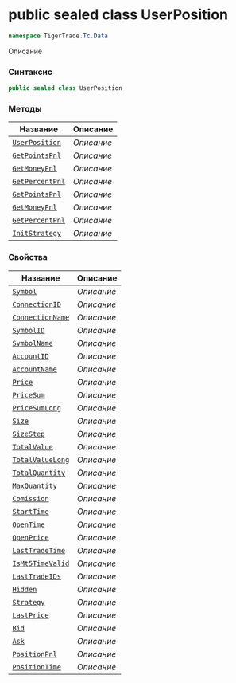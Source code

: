 
# public sealed class UserPosition
```csharp
namespace TigerTrade.Tc.Data
```



Описание

### Синтаксис
```csharp
public sealed class UserPosition
```


### Методы
| Название | Описание |
| --- | --- |
| [`UserPosition`](./UserPosition.cs/Методы/UserPosition.md) | *Описание* |
| [`GetPointsPnl`](./UserPosition.cs/Методы/GetPointsPnl.md) | *Описание* |
| [`GetMoneyPnl`](./UserPosition.cs/Методы/GetMoneyPnl.md) | *Описание* |
| [`GetPercentPnl`](./UserPosition.cs/Методы/GetPercentPnl.md) | *Описание* |
| [`GetPointsPnl`](./UserPosition.cs/Методы/GetPointsPnl.md) | *Описание* |
| [`GetMoneyPnl`](./UserPosition.cs/Методы/GetMoneyPnl.md) | *Описание* |
| [`GetPercentPnl`](./UserPosition.cs/Методы/GetPercentPnl.md) | *Описание* |
| [`InitStrategy`](./UserPosition.cs/Методы/InitStrategy.md) | *Описание* |

### Свойства
| Название | Описание |
| --- | --- |
| [`Symbol`](./UserPosition.cs/Свойства/Symbol.md) | *Описание* |
| [`ConnectionID`](./UserPosition.cs/Свойства/ConnectionID.md) | *Описание* |
| [`ConnectionName`](./UserPosition.cs/Свойства/ConnectionName.md) | *Описание* |
| [`SymbolID`](./UserPosition.cs/Свойства/SymbolID.md) | *Описание* |
| [`SymbolName`](./UserPosition.cs/Свойства/SymbolName.md) | *Описание* |
| [`AccountID`](./UserPosition.cs/Свойства/AccountID.md) | *Описание* |
| [`AccountName`](./UserPosition.cs/Свойства/AccountName.md) | *Описание* |
| [`Price`](./UserPosition.cs/Свойства/Price.md) | *Описание* |
| [`PriceSum`](./UserPosition.cs/Свойства/PriceSum.md) | *Описание* |
| [`PriceSumLong`](./UserPosition.cs/Свойства/PriceSumLong.md) | *Описание* |
| [`Size`](./UserPosition.cs/Свойства/Size.md) | *Описание* |
| [`SizeStep`](./UserPosition.cs/Свойства/SizeStep.md) | *Описание* |
| [`TotalValue`](./UserPosition.cs/Свойства/TotalValue.md) | *Описание* |
| [`TotalValueLong`](./UserPosition.cs/Свойства/TotalValueLong.md) | *Описание* |
| [`TotalQuantity`](./UserPosition.cs/Свойства/TotalQuantity.md) | *Описание* |
| [`MaxQuantity`](./UserPosition.cs/Свойства/MaxQuantity.md) | *Описание* |
| [`Comission`](./UserPosition.cs/Свойства/Comission.md) | *Описание* |
| [`StartTime`](./UserPosition.cs/Свойства/StartTime.md) | *Описание* |
| [`OpenTime`](./UserPosition.cs/Свойства/OpenTime.md) | *Описание* |
| [`OpenPrice`](./UserPosition.cs/Свойства/OpenPrice.md) | *Описание* |
| [`LastTradeTime`](./UserPosition.cs/Свойства/LastTradeTime.md) | *Описание* |
| [`IsMt5TimeValid`](./UserPosition.cs/Свойства/IsMt5TimeValid.md) | *Описание* |
| [`LastTradeIDs`](./UserPosition.cs/Свойства/LastTradeIDs.md) | *Описание* |
| [`Hidden`](./UserPosition.cs/Свойства/Hidden.md) | *Описание* |
| [`Strategy`](./UserPosition.cs/Свойства/Strategy.md) | *Описание* |
| [`LastPrice`](./UserPosition.cs/Свойства/LastPrice.md) | *Описание* |
| [`Bid`](./UserPosition.cs/Свойства/Bid.md) | *Описание* |
| [`Ask`](./UserPosition.cs/Свойства/Ask.md) | *Описание* |
| [`PositionPnl`](./UserPosition.cs/Свойства/PositionPnl.md) | *Описание* |
| [`PositionTime`](./UserPosition.cs/Свойства/PositionTime.md) | *Описание* |



